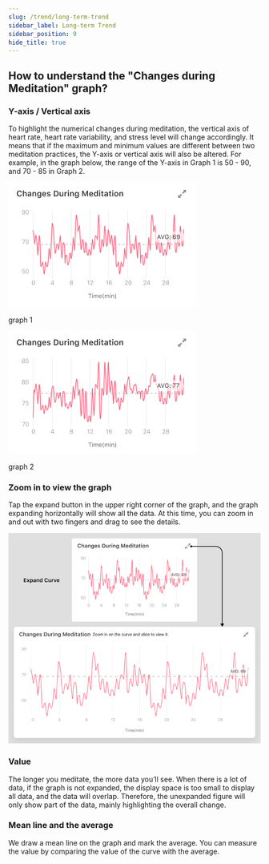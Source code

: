 ```yaml
---
slug: /trend/long-term-trend
sidebar_label: Long-term Trend
sidebar_position: 9
hide_title: true
---
```


## How to understand the "Changes during Meditation" graph?

### Y-axis / Vertical axis
To highlight the numerical changes during meditation, the vertical axis of heart rate, heart rate variability, and stress level will change accordingly. It means that if the maximum and minimum values are different between two meditation practices, the Y-axis or vertical axis will also be altered. For example, in the graph below, the range of the Y-axis in Graph 1 is 50 - 90, and 70 - 85 in Graph 2.

![graph](ImagesL/figma1.png)

graph 1

![graph](ImagesL/figma2.png)

graph 2

### Zoom in to view the graph
Tap the expand button in the upper right corner of the graph, and the graph expanding horizontally will show all the data. At this time, you can zoom in and out with two fingers and drag to see the details.

![graph](ImagesL/figma3.png)

### Value
The longer you meditate, the more data you’ll see. When there is a lot of data, if the graph is not expanded, the display space is too small to display all data, and the data will overlap. Therefore, the unexpanded figure will only show part of the data, mainly highlighting the overall change.

### Mean line and the average

We draw a mean line on the graph and mark the average. You can measure the value by comparing the value of the curve with the average.
